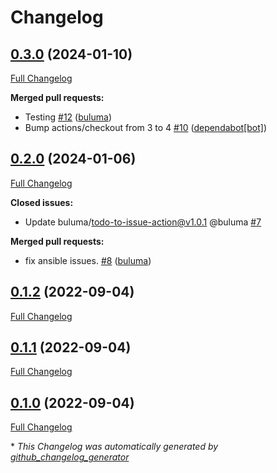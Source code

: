 # Changelog

## [0.3.0](https://github.com/buluma/ansible-role-proxychains/tree/0.3.0) (2024-01-10)

[Full Changelog](https://github.com/buluma/ansible-role-proxychains/compare/0.2.0...0.3.0)

**Merged pull requests:**

- Testing [\#12](https://github.com/buluma/ansible-role-proxychains/pull/12) ([buluma](https://github.com/buluma))
- Bump actions/checkout from 3 to 4 [\#10](https://github.com/buluma/ansible-role-proxychains/pull/10) ([dependabot[bot]](https://github.com/apps/dependabot))

## [0.2.0](https://github.com/buluma/ansible-role-proxychains/tree/0.2.0) (2024-01-06)

[Full Changelog](https://github.com/buluma/ansible-role-proxychains/compare/0.1.2...0.2.0)

**Closed issues:**

- Update buluma/todo-to-issue-action@v1.0.1 @buluma [\#7](https://github.com/buluma/ansible-role-proxychains/issues/7)

**Merged pull requests:**

- fix ansible issues. [\#8](https://github.com/buluma/ansible-role-proxychains/pull/8) ([buluma](https://github.com/buluma))

## [0.1.2](https://github.com/buluma/ansible-role-proxychains/tree/0.1.2) (2022-09-04)

[Full Changelog](https://github.com/buluma/ansible-role-proxychains/compare/0.1.1...0.1.2)

## [0.1.1](https://github.com/buluma/ansible-role-proxychains/tree/0.1.1) (2022-09-04)

[Full Changelog](https://github.com/buluma/ansible-role-proxychains/compare/0.1.0...0.1.1)

## [0.1.0](https://github.com/buluma/ansible-role-proxychains/tree/0.1.0) (2022-09-04)

[Full Changelog](https://github.com/buluma/ansible-role-proxychains/compare/8e715e056a19f5d58693b10b588f153f2e90f6f6...0.1.0)



\* *This Changelog was automatically generated by [github_changelog_generator](https://github.com/github-changelog-generator/github-changelog-generator)*
